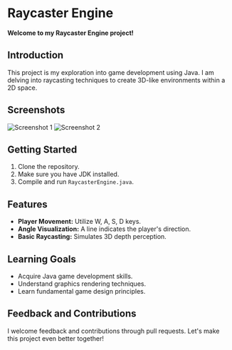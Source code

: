 # Raycaster Engine

**Welcome to my Raycaster Engine project!**

## Introduction

This project is my exploration into game development using Java. I am delving into raycasting techniques to create 3D-like environments within a 2D space.

## Screenshots

![Screenshot 1](screenshots/screenshot1.png)
![Screenshot 2](screenshots/screenshot2.png)

## Getting Started

1. Clone the repository.
2. Make sure you have JDK installed.
3. Compile and run `RaycasterEngine.java`.

## Features

- **Player Movement:** Utilize W, A, S, D keys.
- **Angle Visualization:** A line indicates the player's direction.
- **Basic Raycasting:** Simulates 3D depth perception.

## Learning Goals

- Acquire Java game development skills.
- Understand graphics rendering techniques.
- Learn fundamental game design principles.

## Feedback and Contributions

I welcome feedback and contributions through pull requests. Let's make this project even better together!

